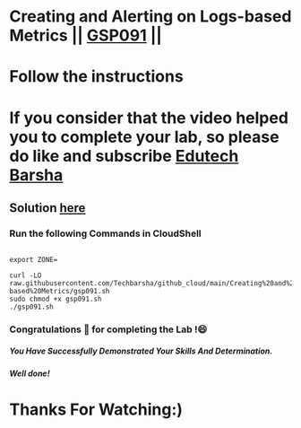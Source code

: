 # Creating and Alerting on Logs-based Metrics || [GSP091](https://www.cloudskillsboost.google/focuses/619?parent=catalog) ||
# Follow the instructions

# If you consider that the video helped you to complete your lab, so please do like and subscribe [Edutech Barsha](https://www.youtube.com/@edutechbarsha)
## Solution [here](https://youtu.be/B_yaZVAnMSA)

### Run the following Commands in CloudShell
```

export ZONE=

curl -LO raw.githubusercontent.com/Techbarsha/github_cloud/main/Creating%20and%20Alerting%20on%20Logs-based%20Metrics/gsp091.sh
sudo chmod +x gsp091.sh
./gsp091.sh

```
### Congratulations 🎉 for completing the Lab !😄

##### *You Have Successfully Demonstrated Your Skills And Determination.*

#### *Well done!*

# Thanks For Watching:)
